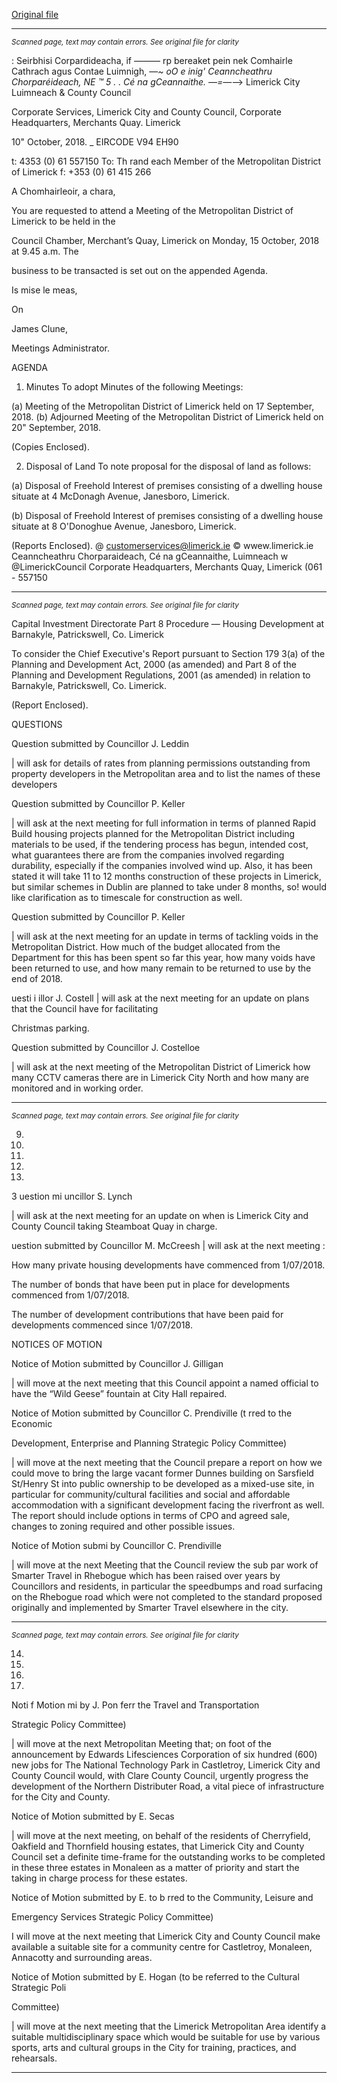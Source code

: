 [Original file](https://www.limerick.ie/sites/default/files/media/documents/2018-10/00%20Agenda%2015th%20October%202018.pdf)

---
*<small>Scanned page, text may contain errors. See original file for clarity</small>*  

: Seirbhisi Corpardideacha,
if
_——_— rp bereaket pein nek Comhairle Cathrach agus Contae Luimnigh,
—_~ oO e inig' Ceanncheathru Chorparéideach,
NE ™ 5 . . Cé na gCeannaithe.
—=—_—> Limerick City Luimneach
& County Council

Corporate Services,
Limerick City and County Council,
Corporate Headquarters,
Merchants Quay.
Limerick

10" October, 2018. _
EIRCODE V94 EH90

t: 4353 (0) 61 557150
To: Th rand each Member of the Metropolitan District of Limerick f: +353 (0) 61 415 266

A Chomhairleoir, a chara,

You are requested to attend a Meeting of the Metropolitan District of Limerick to be held in the

Council Chamber, Merchant’s Quay, Limerick on Monday, 15 October, 2018 at 9.45 a.m. The

business to be transacted is set out on the appended Agenda.

Is mise le meas,

On

James Clune,

Meetings Administrator.

AGENDA

1. Minutes
To adopt Minutes of the following Meetings:

(a) Meeting of the Metropolitan District of Limerick held on 17 September, 2018.
(b) Adjourned Meeting of the Metropolitan District of Limerick held on 20" September,
2018.

(Copies Enclosed).

2. Disposal of Land
To note proposal for the disposal of land as follows:

(a) Disposal of Freehold Interest of premises consisting of a dwelling house situate at
4 McDonagh Avenue, Janesboro, Limerick.

(b) Disposal of Freehold Interest of premises consisting of a dwelling house situate at
8 O'Donoghue Avenue, Janesboro, Limerick.

(Reports Enclosed).
@ customerservices@limerick.ie
© wwew.limerick.ie
Ceanncheathru Chorparaideach, Cé na gCeannaithe, Luimneach w @LimerickCouncil
Corporate Headquarters, Merchants Quay, Limerick (061 - 557150


---
*<small>Scanned page, text may contain errors. See original file for clarity</small>*  

Capital Investment Directorate
Part 8 Procedure — Housing Development at Barnakyle, Patrickswell, Co. Limerick

To consider the Chief Executive's Report pursuant to Section 179 3(a) of the Planning and
Development Act, 2000 (as amended) and Part 8 of the Planning and Development
Regulations, 2001 (as amended) in relation to Barnakyle, Patrickswell, Co. Limerick.

(Report Enclosed).

QUESTIONS

Question submitted by Councillor J. Leddin

| will ask for details of rates from planning permissions outstanding from property developers
in the Metropolitan area and to list the names of these developers

Question submitted by Councillor P. Keller

| will ask at the next meeting for full information in terms of planned Rapid Build housing
projects planned for the Metropolitan District including materials to be used, if the tendering
process has begun, intended cost, what guarantees there are from the companies involved
regarding durability, especially if the companies involved wind up. Also, it has been stated
it will take 11 to 12 months construction of these projects in Limerick, but similar schemes
in Dublin are planned to take under 8 months, so! would like clarification as to timescale for
construction as well.

Question submitted by Councillor P. Keller

| will ask at the next meeting for an update in terms of tackling voids in the Metropolitan
District. How much of the budget allocated from the Department for this has been spent so
far this year, how many voids have been returned to use, and how many remain to be
returned to use by the end of 2018.

uesti i illor J. Costell
| will ask at the next meeting for an update on plans that the Council have for facilitating

Christmas parking.

Question submitted by Councillor J. Costelloe

| will ask at the next meeting of the Metropolitan District of Limerick how many CCTV
cameras there are in Limerick City North and how many are monitored and in working order.


---
*<small>Scanned page, text may contain errors. See original file for clarity</small>*  

9.

10.

11.

12.

13.

3
uestion mi uncillor S. Lynch

| will ask at the next meeting for an update on when is Limerick City and County Council
taking Steamboat Quay in charge.

uestion submitted by Councillor M. McCreesh
| will ask at the next meeting :

How many private housing developments have commenced from 1/07/2018.

The number of bonds that have been put in place for developments commenced from
1/07/2018.

The number of development contributions that have been paid for developments
commenced since 1/07/2018.

NOTICES OF MOTION

Notice of Motion submitted by Councillor J. Gilligan

| will move at the next meeting that this Council appoint a named official to have the “Wild
Geese” fountain at City Hall repaired.

Notice of Motion submitted by Councillor C. Prendiville (t rred to the Economic

Development, Enterprise and Planning Strategic Policy Committee)

| will move at the next meeting that the Council prepare a report on how we could move to
bring the large vacant former Dunnes building on Sarsfield St/Henry St into public ownership
to be developed as a mixed-use site, in particular for community/cultural facilities and social
and affordable accommodation with a significant development facing the riverfront as well.
The report should include options in terms of CPO and agreed sale, changes to zoning
required and other possible issues.

Notice of Motion submi by Councillor C. Prendiville

| will move at the next Meeting that the Council review the sub par work of Smarter Travel in
Rhebogue which has been raised over years by Councillors and residents, in particular the
speedbumps and road surfacing on the Rhebogue road which were not completed to the
standard proposed originally and implemented by Smarter Travel elsewhere in the city.


---
*<small>Scanned page, text may contain errors. See original file for clarity</small>*  

14.

15.

16.

17.

Noti f Motion mi by J. Pon ferr the Travel and Transportation

Strategic Policy Committee)

| will move at the next Metropolitan Meeting that; on foot of the announcement by Edwards
Lifesciences Corporation of six hundred (600) new jobs for The National Technology Park in
Castletroy, Limerick City and County Council would, with Clare County Council, urgently
progress the development of the Northern Distributer Road, a vital piece of infrastructure
for the City and County.

Notice of Motion submitted by E. Secas

| will move at the next meeting, on behalf of the residents of Cherryfield, Oakfield and
Thornfield housing estates, that Limerick City and County Council set a definite time-frame
for the outstanding works to be completed in these three estates in Monaleen as a matter of
priority and start the taking in charge process for these estates.

Notice of Motion submitted by E. to b rred to the Community, Leisure and

Emergency Services Strategic Policy Committee)

I will move at the next meeting that Limerick City and County Council make available a
suitable site for a community centre for Castletroy, Monaleen, Annacotty and surrounding
areas.

Notice of Motion submitted by E. Hogan (to be referred to the Cultural Strategic Poli

Committee)

| will move at the next meeting that the Limerick Metropolitan Area identify a suitable
multidisciplinary space which would be suitable for use by various sports, arts and cultural
groups in the City for training, practices, and rehearsals.


---
